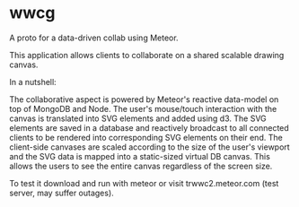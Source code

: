 # wwcg
A proto for a data-driven collab using Meteor.

This application allows clients to collaborate on a shared scalable drawing canvas. 

In a nutshell:

The collaborative aspect is powered by Meteor's reactive data-model on top of MongoDB and Node. 
The user's mouse/touch interaction with the canvas is translated into SVG elements and added using d3. 
The SVG elements are saved in a database and reactively broadcast to all connected clients
to be rendered into corresponding SVG elements on their end. The client-side canvases are 
scaled according to the size of the user's viewport and the SVG data is mapped into a static-sized 
virtual DB canvas. This allows the users to see the entire canvas regardless of the screen size.


To test it download and run with meteor or visit trwwc2.meteor.com (test server, may suffer outages).
